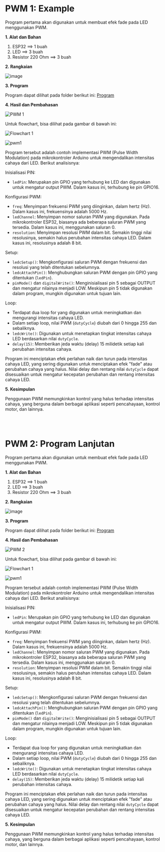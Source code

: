 # PWM 1: Example
Program pertama akan digunakan untuk membuat efek fade pada LED menggunakan PWM.

**1. Alat dan Bahan**
1. ESP32             ==> 1 buah
2. LED               ==> 3 buah
3. Resistor 220 Ohm  ==> 3 buah


**2. Rangkaian**

![image](https://github.com/alfan459/Embedded-System/assets/54757609/8792b94b-a270-4b61-8a92-8e72fc0594f9)


**3. Program**

Program dapat dilihat pada folder berikut ini: <a href="https://github.com/alfan459/Embedded-System/tree/master/Jobsheet%201%20Dasar%20Pemrograman%20ESP32/b.%20PWM/Program%20Contoh"> Program </a>

**4. Hasil dan Pembahasan**

![PWM 1](https://github.com/alfan459/Embedded-System/assets/54757609/2e3cddb3-534b-4b23-aad6-f672326ef669)


Untuk flowchart, bisa dilihat pada gambar di bawah ini:

![Flowchart 1](https://github.com/alfan459/Embedded-System/assets/54757609/513e634c-38f5-4634-ab52-a57a986a241d)

![pwm1](https://github.com/alfan459/Embedded-System/assets/54757609/b2bb6a4b-01ef-4356-a43b-0e3b7ca72684)


Program tersebut adalah contoh implementasi PWM (Pulse Width Modulation) pada mikrokontroler Arduino untuk mengendalikan intensitas cahaya dari LED. Berikut analisisnya:

Inisialisasi PIN:
   - `ledPin`: Merupakan pin GPIO yang terhubung ke LED dan digunakan untuk mengatur output PWM. Dalam kasus ini, terhubung ke pin GPIO16.

Konfigurasi PWM:
   - `freq`: Menyimpan frekuensi PWM yang diinginkan, dalam hertz (Hz). Dalam kasus ini, frekuensinya adalah 5000 Hz.
   - `ledChannel`: Menyimpan nomor saluran PWM yang digunakan. Pada mikrokontroler ESP32, biasanya ada beberapa saluran PWM yang tersedia. Dalam kasus ini, menggunakan saluran 0.
   - `resolution`: Menyimpan resolusi PWM dalam bit. Semakin tinggi nilai resolusinya, semakin halus perubahan intensitas cahaya LED. Dalam kasus ini, resolusinya adalah 8 bit.

Setup:
   - `ledcSetup()`: Mengkonfigurasi saluran PWM dengan frekuensi dan resolusi yang telah ditentukan sebelumnya.
   - `ledcAttachPin()`: Menghubungkan saluran PWM dengan pin GPIO yang ditentukan (`ledPin`).
   - `pinMode()` dan `digitalWrite()`: Menginisialisasi pin 5 sebagai OUTPUT dan mengatur nilainya menjadi LOW. Meskipun pin 5 tidak digunakan dalam program, mungkin digunakan untuk tujuan lain.

Loop:
   - Terdapat dua loop for yang digunakan untuk meningkatkan dan mengurangi intensitas cahaya LED.
   - Dalam setiap loop, nilai PWM (`dutyCycle`) diubah dari 0 hingga 255 dan sebaliknya.
   - `ledcWrite()`: Digunakan untuk menetapkan tingkat intensitas cahaya LED berdasarkan nilai `dutyCycle`.
   - `delay(15)`: Memberikan jeda waktu (delay) 15 milidetik setiap kali perubahan intensitas cahaya.

Program ini menciptakan efek perlahan naik dan turun pada intensitas cahaya LED, yang sering digunakan untuk menciptakan efek "fade" atau perubahan cahaya yang halus. Nilai delay dan rentang nilai `dutyCycle` dapat disesuaikan untuk mengatur kecepatan perubahan dan rentang intensitas cahaya LED.


**5. Kesimpulan**

Penggunaan PWM memungkinkan kontrol yang halus terhadap intensitas cahaya, yang berguna dalam berbagai aplikasi seperti pencahayaan, kontrol motor, dan lainnya.

<br></br>

# PWM 2: Program Lanjutan
Program pertama akan digunakan untuk membuat efek fade pada LED menggunakan PWM.

**1. Alat dan Bahan**
1. ESP32             ==> 1 buah
2. LED               ==> 3 buah
3. Resistor 220 Ohm  ==> 3 buah


**2. Rangkaian**

![image](https://github.com/alfan459/Embedded-System/assets/54757609/8792b94b-a270-4b61-8a92-8e72fc0594f9)


**3. Program**

Program dapat dilihat pada folder berikut ini: <a href="https://github.com/alfan459/Embedded-System/tree/master/Jobsheet%201%20Dasar%20Pemrograman%20ESP32/b.%20PWM/Program%20Lanjutan%20PWM"> Program </a>

**4. Hasil dan Pembahasan**

![PWM 2](https://github.com/alfan459/Embedded-System/assets/54757609/68196d0b-b263-49db-af58-069f76adcf67)



Untuk flowchart, bisa dilihat pada gambar di bawah ini:

![Flowchart 1](https://github.com/alfan459/Embedded-System/assets/54757609/513e634c-38f5-4634-ab52-a57a986a241d)

![pwm1](https://github.com/alfan459/Embedded-System/assets/54757609/b2bb6a4b-01ef-4356-a43b-0e3b7ca72684)


Program tersebut adalah contoh implementasi PWM (Pulse Width Modulation) pada mikrokontroler Arduino untuk mengendalikan intensitas cahaya dari LED. Berikut analisisnya:

Inisialisasi PIN:
   - `ledPin`: Merupakan pin GPIO yang terhubung ke LED dan digunakan untuk mengatur output PWM. Dalam kasus ini, terhubung ke pin GPIO16.

Konfigurasi PWM:
   - `freq`: Menyimpan frekuensi PWM yang diinginkan, dalam hertz (Hz). Dalam kasus ini, frekuensinya adalah 5000 Hz.
   - `ledChannel`: Menyimpan nomor saluran PWM yang digunakan. Pada mikrokontroler ESP32, biasanya ada beberapa saluran PWM yang tersedia. Dalam kasus ini, menggunakan saluran 0.
   - `resolution`: Menyimpan resolusi PWM dalam bit. Semakin tinggi nilai resolusinya, semakin halus perubahan intensitas cahaya LED. Dalam kasus ini, resolusinya adalah 8 bit.

Setup:
   - `ledcSetup()`: Mengkonfigurasi saluran PWM dengan frekuensi dan resolusi yang telah ditentukan sebelumnya.
   - `ledcAttachPin()`: Menghubungkan saluran PWM dengan pin GPIO yang ditentukan (`ledPin`).
   - `pinMode()` dan `digitalWrite()`: Menginisialisasi pin 5 sebagai OUTPUT dan mengatur nilainya menjadi LOW. Meskipun pin 5 tidak digunakan dalam program, mungkin digunakan untuk tujuan lain.

Loop:
   - Terdapat dua loop for yang digunakan untuk meningkatkan dan mengurangi intensitas cahaya LED.
   - Dalam setiap loop, nilai PWM (`dutyCycle`) diubah dari 0 hingga 255 dan sebaliknya.
   - `ledcWrite()`: Digunakan untuk menetapkan tingkat intensitas cahaya LED berdasarkan nilai `dutyCycle`.
   - `delay(15)`: Memberikan jeda waktu (delay) 15 milidetik setiap kali perubahan intensitas cahaya.

Program ini menciptakan efek perlahan naik dan turun pada intensitas cahaya LED, yang sering digunakan untuk menciptakan efek "fade" atau perubahan cahaya yang halus. Nilai delay dan rentang nilai `dutyCycle` dapat disesuaikan untuk mengatur kecepatan perubahan dan rentang intensitas cahaya LED.


**5. Kesimpulan**

Penggunaan PWM memungkinkan kontrol yang halus terhadap intensitas cahaya, yang berguna dalam berbagai aplikasi seperti pencahayaan, kontrol motor, dan lainnya.

<br></br>

